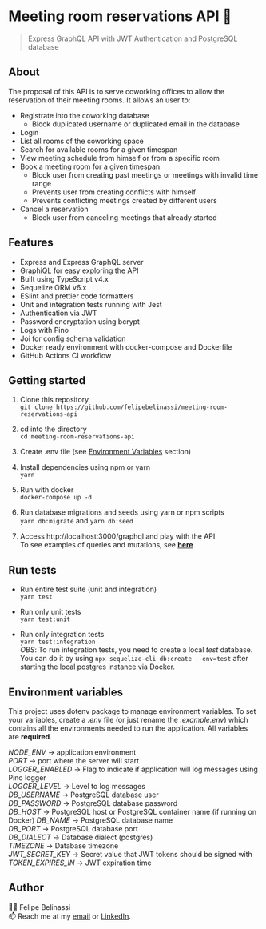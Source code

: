 # Meeting room reservations API 🏢
> Express GraphQL API with JWT Authentication and PostgreSQL database

## About  
The proposal of this API is to serve coworking offices to allow the reservation of their meeting rooms. It allows an user to:
* Registrate into the coworking database
  - Block duplicated username or duplicated email in the database
* Login
* List all rooms of the coworking space
* Search for available rooms for a given timespan
* View meeting schedule from himself or from a specific room
* Book a meeting room for a given timespan
  - Block user from creating past meetings or meetings with invalid time range
  - Prevents user from creating conflicts with himself
  - Prevents conflicting meetings created by different users
* Cancel a reservation
  - Block user from canceling meetings that already started

## Features
* Express and Express GraphQL server
* GraphiQL for easy exploring the API
* Built using TypeScript v4.x
* Sequelize ORM v6.x
* ESlint and prettier code formatters
* Unit and integration tests running with Jest
* Authentication via JWT
* Password encryptation using bcrypt
* Logs with Pino
* Joi for config schema validation
* Docker ready environment with docker-compose and Dockerfile
* GitHub Actions CI workflow

## Getting started

1. Clone this repository  
```git clone https://github.com/felipebelinassi/meeting-room-reservations-api```

2. cd into the directory  
```cd meeting-room-reservations-api```

3. Create .env file (see [Environment Variables](#environment-variables) section)

4. Install dependencies using npm or yarn  
```yarn```

5. Run with docker  
```docker-compose up -d```

6. Run database migrations and seeds using yarn or npm scripts  
```yarn db:migrate``` and ```yarn db:seed```

7. Access http://localhost:3000/graphql and play with the API  
To see examples of queries and mutations, see [**here**](./src/graphql/EXAMPLES.md)

## Run tests

- Run entire test suite (unit and integration)  
```yarn test```

- Run only unit tests  
```yarn test:unit```

- Run only integration tests  
```yarn test:integration```  
*OBS*: To run integration tests, you need to create a local *test* database. You can do it by using ```npx sequelize-cli db:create --env=test``` after starting the local postgres instance via Docker.  

## Environment variables
This project uses dotenv package to manage environment variables. To set your variables, create a *.env* file (or just rename the *.example.env*) which contains all the environments needed to run the application. All variables are **required**.

*NODE_ENV* -> application environment  
*PORT* -> port where the server will start  
*LOGGER_ENABLED* -> Flag to indicate if application will log messages using Pino logger  
*LOGGER_LEVEL* -> Level to log messages  
*DB_USERNAME* -> PostgreSQL database user  
*DB_PASSWORD* -> PostgreSQL database password  
*DB_HOST* -> PostgreSQL host or PostgreSQL container name (if running on Docker)
*DB_NAME* -> PostgreSQL database name  
*DB_PORT* -> PostgreSQL database port  
*DB_DIALECT* -> Database dialect (postgres)  
*TIMEZONE* -> Database timezone  
*JWT_SECRET_KEY* -> Secret value that JWT tokens should be signed with  
*TOKEN_EXPIRES_IN* -> JWT expiration time

## Author
👨‍💻 Felipe Belinassi  
📫 Reach me at my [email](mailto:felipebelinassi@gmail.com) or [LinkedIn](https://www.linkedin.com/in/felipe-belinassi/).
